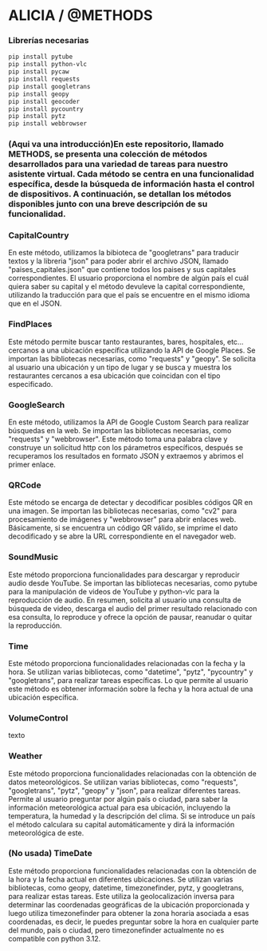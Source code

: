 
# ALICIA / @METHODS

### Librerías necesarias
```bash
pip install pytube
pip install python-vlc
pip install pycaw
pip install requests
pip install googletrans
pip install geopy
pip install geocoder
pip install pycountry
pip install pytz
pip install webbrowser
```

### (Aqui va una introducción)En este repositorio, llamado METHODS, se presenta una colección de métodos desarrollados para una variedad de tareas para nuestro asistente virtual. Cada método se centra en una funcionalidad específica, desde la búsqueda de información hasta el control de dispositivos. A continuación, se detallan los métodos disponibles junto con una breve descripción de su funcionalidad.

### CapitalCountry

En este método, utilizamos la bibioteca de "googletrans" para traducir textos y la libreria "json" para poder abrir el archivo JSON, llamado "paises_capitales.json" que contiene todos los paises y sus capitales correspondientes. 
El usuario proporciona el nombre de algún país el cuál quiera saber su capital y el método devuleve la capital correspondiente, utilizando la traducción para que el país se encuentre en el mismo idioma que en el JSON.

### FindPlaces

Este método permite buscar tanto restaurantes, bares, hospitales, etc... cercanos a una ubicación específica utilizando la API de Google Places. Se importan las bibliotecas necesarias, como "requests" y "geopy".
Se solicita al usuario una ubicación y un tipo de lugar y se busca y muestra los restaurantes cercanos a esa ubicación que coincidan con el tipo especificado.

### GoogleSearch

En este método, utilizamos la API de Google Custom Search para realizar búsquedas en la web. Se importan las bibliotecas necesarias, como "requests" y "webbrowser". Este método toma una palabra clave y construye un solicitud http con los párametros específicos, después se recuperamos los resultados en formato JSON y extraemos y abrimos el primer enlace.

### QRCode

Este método se encarga de detectar y decodificar posibles códigos QR en una imagen. Se importan las bibliotecas necesarias, como "cv2" para procesamiento de imágenes y "webbrowser" para abrir enlaces web. 
Básicamente, si se encuentra un código QR válido, se imprime el dato decodificado y se abre la URL correspondiente en el navegador web.

### SoundMusic

Este método proporciona funcionalidades para descargar y reproducir audio desde YouTube. Se importan las bibliotecas necesarias, como pytube para la manipulación de videos de YouTube y python-vlc para la reproducción de audio. 
En resumen, solicita al usuario una consulta de búsqueda de video, descarga el audio del primer resultado relacionado con esa consulta, lo reproduce y ofrece la opción de pausar, reanudar o quitar la reproducción.

### Time

Este método proporciona funcionalidades relacionadas con la fecha y la hora. Se utilizan varias bibliotecas, como "datetime", "pytz", "pycountry" y "googletrans", para realizar tareas específicas.
Lo que permite al usuario este método es obtener información sobre la fecha y la hora actual de una ubicación específica.

### VolumeControl

texto

### Weather

Este método proporciona funcionalidades relacionadas con la obtención de datos meteorológicos. Se utilizan varias bibliotecas, como "requests", "googletrans", "pytz", "geopy" y "json", para realizar diferentes tareas.
Permite al usuario preguntar por algún país o ciudad, para saber la información meteorológica actual para esa ubicación, incluyendo la temperatura, la humedad y la descripción del clima. Si se introduce un país el método calculara su capital automáticamente y dirá la información meteorológica de este.

### (No usada) TimeDate 

Este método proporciona funcionalidades relacionadas con la obtención de la hora y la fecha actual en diferentes ubicaciones. Se utilizan varias bibliotecas, como geopy, datetime, timezonefinder, pytz, y googletrans, para realizar estas tareas.
Este utiliza la geolocalización inversa para determinar las coordenadas geográficas de la ubicación proporcionada y luego utiliza timezonefinder para obtener la zona horaria asociada a esas coordenadas, es decir, le puedes preguntar sobre la hora en cualquier parte del mundo, país o ciudad, pero timezonefinder actualmente no es compatible con python 3.12.

